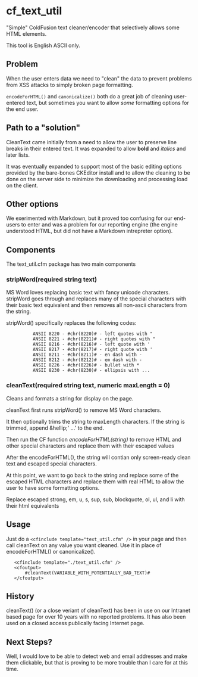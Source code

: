 # cf_text_util
"Simple" ColdFusion text cleaner/encoder that selectively allows some HTML elements.

This tool is English ASCII only.

## Problem

When the user enters data we need to "clean" the data to prevent problems from XSS attacks to simply broken page formatting.

`encodeForHTML()` and `canonicalize()` both do a great job of cleaning user-entered text, but sometimes you want to allow *some* formatting options for the end user.

## Path to a "solution"

CleanText came initially from a need to allow the user to preserve line breaks in their entered text. It was expanded to allow **bold** and *italics* and later lists.

It was eventually expanded to support most of the basic editing options provided by the bare-bones CKEditor install and to allow the cleaning to be done on the server side to minimize the downloading and processing load on the client.

## Other options

We exerimented with Markdown, but it proved too confusing for our end-users to enter and was a problem for our reporting engine (the engine understood HTML, but did not have a Markdown intrepreter option).


## Components

The text_util.cfm package has two main components

### stripWord(required string text)
MS Word loves replacing basic text with fancy unicode characters. stripWord goes through and replaces many of the special characters with their basic text equivalent and then removes all non-ascii characters from the string.

stripWord() specifically replaces the following codes:
```
          ANSII 8220 - #chr(8220)# - left quotes with "
          ANSII 8221 - #chr(8221)# - right quotes with "
          ANSII 8216 - #chr(8216)# - left quote with '
          ANSII 8217 - #chr(8217)# - right quote with '
          ANSII 8211 - #chr(8211)# - en dash with -
          ANSII 8212 - #chr(8212)# - em dash with -
          ANSII 8226 - #chr(8226)# - bullet with *
          ANSII 8230 - #chr(8230)# - ellipsis with ...
```

### cleanText(required string text, numeric maxLength = 0)
Cleans and formats a string for display on the page.

cleanText first runs stripWord() to remove MS Word characters.

It then optionally trims the string to maxLength characters. If the string is trimmed, append &amp;hellip;' &hellip;' to the end.

Then run the CF function <i>encodeForHTML(string)</i> to remove HTML and other special characters and replace them with their escaped values

After the encodeForHTML(), the string will contian only screen-ready clean text and escaped special characters.

At this point, we want to go back to the string and replace some of the escaped HTML characters and	replace them with real HTML	to allow the user to have some formatting options. 

Replace escaped strong, em, u, s, sup, sub, blockquote, ol, ul, and li with their html equivalents


## Usage

Just do a `<cfinclude template="text_util.cfm" />` in your page and then call cleanText on any value you want cleaned. Use it in place of encodeForHTML() or canonicalize().


```
   <cfinclude template="./text_util.cfm" />
   <cfoutput>
       #cleanText(VARIABLE_WITH_POTENTIALLY_BAD_TEXT)#
   </cfoutput>
```

## History

cleanText() (or a close veriant of cleanText) has been in use on our Intranet based page for over 10 years with no reported problems. It has also been used on a closed access publically facing Internet page.



## Next Steps?

Well, I would love to be able to detect web and email addresses and make them clickable, but that is proving to be more trouble than I care for at this time.

